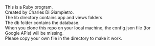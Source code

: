 This is a Ruby program.  
Created by Charles Di Giampietro.  
The lib directory contains app and views folders.  
The db folder contains the database.  
When you clone this repo on your local machine, the config.json file (for Google APIs) will be missing.  
Please copy your own file in the directory to make it work.
